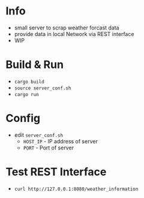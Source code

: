# Info
- small server to scrap weather forcast data
- provide data in local Network via REST interface
- WIP

# Build & Run
- `cargo build`
- `source server_conf.sh`
- `cargo run`

# Config
- edit `server_conf.sh`
  - `HOST_IP` - IP address of server
  - `PORT` - Port of server

# Test REST Interface
- `curl http://127.0.0.1:8080/weather_information`
